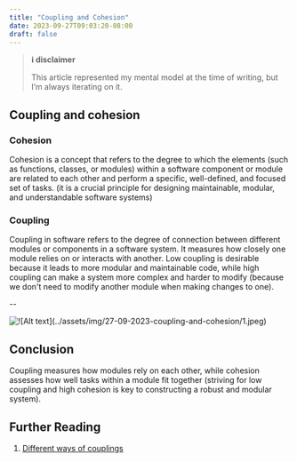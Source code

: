 ```yaml
---
title: "Coupling and Cohesion"
date: 2023-09-27T09:03:20-08:00
draft: false
---
```


> **ℹ️ disclaimer**
>
> This article represented my mental model at the time of writing, but I’m always iterating on it.

## Coupling and cohesion

### Cohesion

Cohesion is a concept that refers to the degree to which the elements (such as functions, classes, or modules) within a software component or module are related to each other and perform a specific, well-defined, and focused set of tasks. (it is a crucial principle for designing maintainable, modular, and understandable software systems)

### Coupling

Coupling in software refers to the degree of connection between different modules or components in a software system. It measures how closely one module relies on or interacts with another. Low coupling is desirable because it leads to more modular and maintainable code, while high coupling can make a system more complex and harder to modify (because we don't need to modify another module when making changes to one).

--

![!\[Alt text\](../assets/img/27-09-2023-coupling-and-cohesion/1.jpeg)](/8/1.jpg)

## Conclusion

Coupling measures how modules rely on each other, while cohesion assesses how well tasks within a module fit together (striving for low coupling and high cohesion is key to constructing a robust and modular system).

## Further Reading
1. [Different ways of couplings](https://stanislav3316.github.io/posts/21-09-2023-different-couplings/)
